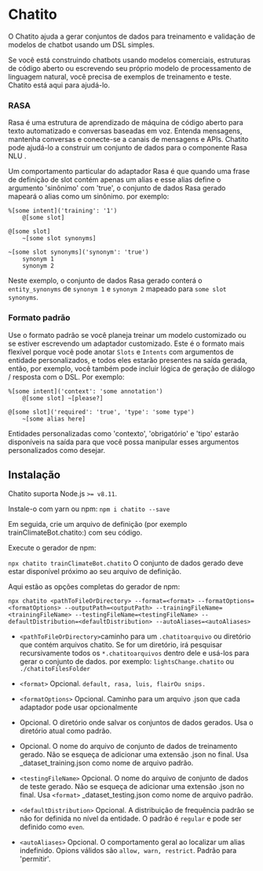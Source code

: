 # Chatito

O Chatito ajuda a gerar conjuntos de dados para treinamento e validação de modelos de chatbot usando um DSL simples.

Se você está construindo chatbots usando modelos comerciais, estruturas de código aberto ou escrevendo seu próprio modelo de processamento de linguagem natural, você precisa de exemplos de treinamento e teste. Chatito está aqui para ajudá-lo.

### RASA

Rasa é uma estrutura de aprendizado de máquina de código aberto para texto automatizado e conversas baseadas em voz. Entenda mensagens, mantenha conversas e conecte-se a canais de mensagens e APIs. Chatito pode ajudá-lo a construir um conjunto de dados para o componente Rasa NLU .

Um comportamento particular do adaptador Rasa é que quando uma frase de definição de slot contém apenas um alias e esse alias define o argumento 'sinônimo' com 'true', o conjunto de dados Rasa gerado mapeará o alias como um sinônimo. por exemplo:

```
%[some intent]('training': '1')
    @[some slot]

@[some slot]
    ~[some slot synonyms]

~[some slot synonyms]('synonym': 'true')
    synonym 1
    synonym 2
```
Neste exemplo, o conjunto de dados Rasa gerado conterá o `entity_synonyms` de `synonym 1` e `synonym 2` mapeado para `some slot synonyms`.

### Formato padrão

Use o formato padrão se você planeja treinar um modelo customizado ou se estiver escrevendo um adaptador customizado. Este é o formato mais flexível porque você pode anotar `Slots` e `Intents` com argumentos de entidade personalizados, e todos eles estarão presentes na saída gerada, então, por exemplo, você também pode incluir lógica de geração de diálogo / resposta com o DSL. Por exemplo:

```
%[some intent]('context': 'some annotation')
    @[some slot] ~[please?]

@[some slot]('required': 'true', 'type': 'some type')
    ~[some alias here]

```

Entidades personalizadas como 'contexto', 'obrigatório' e 'tipo' estarão disponíveis na saída para que você possa manipular esses argumentos personalizados como desejar.


## Instalação

Chatito suporta Node.js `>= v8.11`.

Instale-o com yarn ou npm:
`npm i chatito --save`

Em seguida, crie um arquivo de definição (por exemplo trainClimateBot.chatito:) com seu código.

Execute o gerador de npm:

`npx chatito trainClimateBot.chatito`
O conjunto de dados gerado deve estar disponível próximo ao seu arquivo de definição.

Aqui estão as opções completas do gerador de npm:

```
npx chatito <pathToFileOrDirectory> --format=<format> --formatOptions=<formatOptions> --outputPath=<outputPath> --trainingFileName=<trainingFileName> --testingFileName=<testingFileName> --defaultDistribution=<defaultDistribution> --autoAliases=<autoAliases>
```

- `<pathToFileOrDirectory>`caminho para um `.chatitoarquivo` ou diretório que contém arquivos chatito. Se for um diretório, irá pesquisar recursivamente todos os `*.chatitoarquivos` dentro dele e usá-los para gerar o conjunto de dados. por exemplo: `lightsChange.chatito` ou `./chatitoFilesFolder`

- `<format>` Opcional. `default, rasa, luis, flairOu snips.`

- `<formatOptions>` Opcional. Caminho para um arquivo .json que cada adaptador pode usar opcionalmente

- <outputPath>Opcional. O diretório onde salvar os conjuntos de dados gerados. Usa o diretório atual como padrão.

- <trainingFileName>Opcional. O nome do arquivo de conjunto de dados de treinamento gerado. Não se esqueça de adicionar uma extensão .json no final. Usa <format>_dataset_training.json como nome de arquivo padrão.

- `<testingFileName>` Opcional. O nome do arquivo de conjunto de dados de teste gerado. Não se esqueça de adicionar uma extensão .json no final. Usa `<format>` _dataset_testing.json como nome de arquivo padrão.

- `<defaultDistribution>` Opcional. A distribuição de frequência padrão se não for definida no nível da entidade. O padrão é `regular` e pode ser definido como `even`.

- `<autoAliases>` Opcional. O comportamento geral ao localizar um alias indefinido. Opions válidos são `allow, warn, restrict`. Padrão para 'permitir'.


